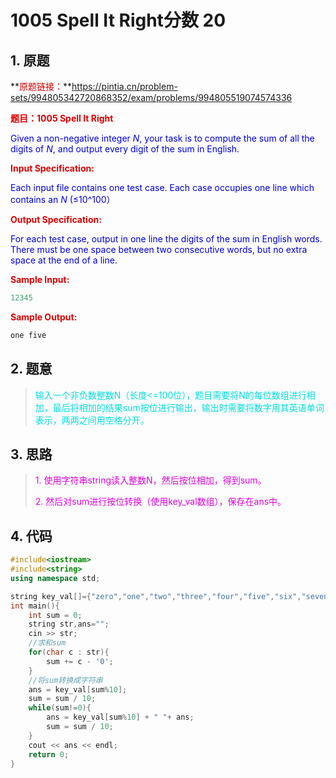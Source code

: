 # **1005 Spell It Right**分数 20

## 1. 原题

**<font color="#dd0000">原题链接：</font>**https://pintia.cn/problem-sets/994805342720868352/exam/problems/994805519074574336

**<font color="#dd0000">题目：1005 Spell It Right</font>**

<font color="#0000dd">Given a non-negative integer *N*, your task is to compute the sum of all the digits of *N*, and output every digit of the sum in English.</font>  

**<font color="#dd0000">Input Specification:</font>**

<font color="#0000dd">Each input file contains one test case. Each case occupies one line which contains an *N* (≤10^100）</font>

**<font color="#dd0000">Output Specification:</font>**

<font color="#0000dd">For each test case, output in one line the digits of the sum in English words. There must be one space between two consecutive words, but no extra space at the end of a line.</font>

**<font color="#dd0000">Sample Input:</font>**

```c++
12345
```

**<font color="#dd0000">Sample Output:</font>**

```C++
one five
```

## 2. 题意

> <font color="#00dddd">输入一个非负数整数N（长度<=100位），题目需要将N的每位数组进行相加，最后将相加的结果sum按位进行输出，输出时需要将数字用其英语单词表示，两两之间用空格分开。</font>

## 3. 思路

><font color="#dd00dd">1. 使用字符串string读入整数N，然后按位相加，得到sum。</font>
>
><font color="#dd00dd">2. 然后对sum进行按位转换（使用key_val数组），保存在ans中。</font>

## 4. 代码

```c++
#include<iostream>
#include<string>
using namespace std;

string key_val[]={"zero","one","two","three","four","five","six","seven","eight","nine"};
int main(){
	int sum = 0;
	string str,ans="";
	cin >> str;
	//求和sum
	for(char c : str){
		sum += c - '0';
	}
	//将sum转换成字符串
	ans = key_val[sum%10];
	sum = sum / 10;
	while(sum!=0){
		ans = key_val[sum%10] + " "+ ans;
		sum = sum / 10;
	}
	cout << ans << endl;
	return 0;
}
```



